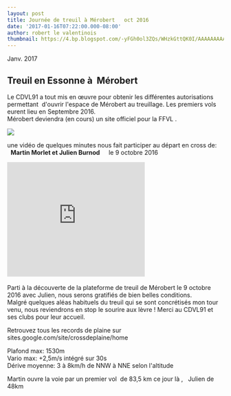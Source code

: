 ```yaml
---
layout: post
title: Journée de treuil à Mérobert   oct 2016
date: '2017-01-16T07:22:00.000-08:00'
author: robert le valentinois
thumbnail: https://4.bp.blogspot.com/-yFGh0ol3ZQs/WHzkGttQK0I/AAAAAAAAA1g/45ofl1GvCR0XOF5FScVFAJ32Kl9wPHRCACLcB/s72-c/site%2BMerobert%2BEssonne.jpg
---
```

Janv. 2017

## **Treuil en Essonne à&nbsp; Mérobert** &nbsp;&nbsp;&nbsp;

Le CDVL91 a tout mis en œuvre pour obtenir les différentes autorisations permettant&nbsp; d'ouvrir l'espace de Mérobert au treuillage. Les premiers vols eurent lieu en Septembre 2016.  
Mérobert deviendra (en cours) un site officiel pour la FFVL .  


[![](https://4.bp.blogspot.com/-yFGh0ol3ZQs/WHzkGttQK0I/AAAAAAAAA1g/45ofl1GvCR0XOF5FScVFAJ32Kl9wPHRCACLcB/s640/site%2BMerobert%2BEssonne.jpg)](https://4.bp.blogspot.com/-yFGh0ol3ZQs/WHzkGttQK0I/AAAAAAAAA1g/45ofl1GvCR0XOF5FScVFAJ32Kl9wPHRCACLcB/s1600/site%2BMerobert%2BEssonne.jpg)

 une vidéo de quelques minutes nous fait participer au départ en cross de:  
 &nbsp; **Martin Morlet et Julien Burnod&nbsp;&nbsp;&nbsp;&nbsp;&nbsp;** le 9 octobre 2016   

<iframe allowfullscreen class="YOUTUBE-iframe-video" data-thumbnail-src="https://i.ytimg.com/vi/5rEM24l4nZQ/0.jpg" frameborder="0" height="266" src="https://www.youtube.com/embed/5rEM24l4nZQ?feature=player_embedded" width="320"></iframe>&nbsp;

 Parti à la découverte de la plateforme de treuil de Mérobert le 9 octobre 2016 avec Julien, nous serons gratifiés de bien belles conditions.  
 Malgré quelques aléas habituels du treuil qui se sont concrétisés mon tour venu, nous reviendrons en stop le sourire aux lèvre ! Merci au CDVL91 et ses clubs pour leur accueil.  

 Retrouvez tous les records de plaine sur sites.google.com/site/crossdeplaine/home

 Plafond max: 1530m  
 Vario max: +2,5m/s intégré sur 30s  
 Dérive moyenne: 3 à 8km/h de NNW à NNE selon l'altitude

 Martin ouvre la voie par un premier vol&nbsp; de 83,5 km ce jour là , &nbsp; Julien de 48km

  

  

